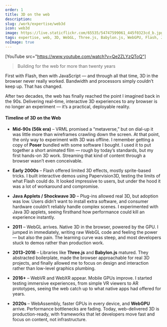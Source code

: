 ```yaml
---
order: 1
title: 3D on the web
description:
slug: /work/expertise/web3d
icon: web3d
image: https://live.staticflickr.com/65535/54747599061_445f0323cd_b.jpg
tags: expertise, web, 3D, WebGL, Three.js, Babylon.js, WebGPU, Flash, JavaScript, web development, history, VR, AR, performance
noImage: true
---
```


[YouTube src="https://www.youtube.com/watch?v=Qe2ZLYzQToQ"]

> Building for the web for more than twenty years

First with Flash, then with JavaScript — and through all that time, 3D in the browser never really worked. Bandwidth and processors simply couldn’t keep up. That has changed.

After two decades, the web has finally reached the point I imagined back in the 90s. Delivering real-time, interactive 3D experiences to any browser is no longer an experiment — it’s a practical, deployable reality.

#### Timeline of 3D on the Web

- **Mid-90s (56k era)** – VRML promised a “metaverse,” but on dial-up it was little more than wireframes crawling down the screen. At that point, the only way to experiment with 3D was offline. I remember getting a copy of **Poser** bundled with some software I bought. I used it to put together a short animated film — rough by today’s standards, but my first hands-on 3D work. Streaming that kind of content through a browser wasn’t even conceivable.

- **Early 2000s** – Flash offered limited 3D effects, mostly sprite-based tricks. I built interactive demos using Papervision3D, testing the limits of what Flash could do. It looked impressive to users, but under the hood it was a lot of workaround and compromise.

- **Java Applets / Shockwave 3D** – Plug-ins allowed real 3D, but adoption was low. Users didn’t want to install extra software, and consumer hardware couldn’t reliably handle complex scenes. I experimented with Java 3D applets, seeing firsthand how performance could kill an experience instantly.

- **2011** – WebGL arrives. Native 3D in the browser, powered by the GPU. I jumped in immediately, writing raw WebGL code and feeling the power — but also the pain. The learning curve was steep, and most developers stuck to demos rather than production work.

- **2013–2016** – Libraries like **Three.js** and **Babylon.js** matured. They abstracted boilerplate, made the browser approachable for real 3D projects, and finally allowed me to focus on design and interaction rather than low-level graphics plumbing.

- **2016+** – WebVR and WebXR appear. Mobile GPUs improve. I started testing immersive experiences, from simple VR viewers to AR prototypes, seeing the web catch up to what native apps had offered for years.

- **2020s** – WebAssembly, faster GPUs in every device, and **WebGPU** arrive. Performance bottlenecks are fading. Today, web-delivered 3D is production-ready, with frameworks that let developers move fast and focus on content, not infrastructure.
